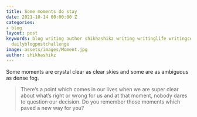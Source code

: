 ```yaml
---
title: Some moments do stay
date: 2021-10-14 00:00:00 Z
categories:
- blog
layout: post
keywords: blog writing author shikhashikz writing writinglife writingcommunity dailyblogpost
  dailyblogpostchallenge
image: assets/images/Moment.jpg
author: shikhashikz
---
```


Some moments are crystal clear as clear skies and some are as ambiguous as dense fog.

>There’s a point which comes in our lives when we are super clear about what’s right or wrong for us and at that moment, nobody dares to question our decision. Do you remember those moments which paved a new way for you?
>
